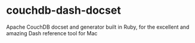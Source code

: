 couchdb-dash-docset
===================

Apache CouchDB docset and generator built in Ruby, for the excellent and amazing Dash reference tool for Mac
